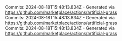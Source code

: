 Commits: 2024-08-18T15:48:13.834Z - Generated via https://github.com/marketplace/actions/artificial-grass
<br>
Commits: 2024-08-18T15:48:13.834Z - Generated via https://github.com/marketplace/actions/artificial-grass
<br>
Commits: 2024-08-18T15:48:13.834Z - Generated via https://github.com/marketplace/actions/artificial-grass
<br>

